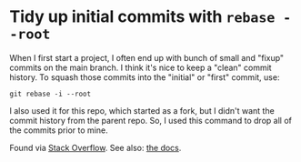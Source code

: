 # Tidy up initial commits with `rebase --root`

When I first start a project, I often end up with bunch of small and "fixup" commits on the main branch. I think it's nice to keep a "clean" commit history. To squash those commits into the "initial" or "first" commit, use:

```
git rebase -i --root
```

I also used it for this repo, which started as a fork, but I didn't want the commit history from the parent repo. So, I used this command to drop all of the commits prior to mine.

Found via [Stack Overflow](https://stackoverflow.com/a/30277327/3188289). See also: [the docs](https://git-scm.com/docs/git-rebase#Documentation/git-rebase.txt---root).
